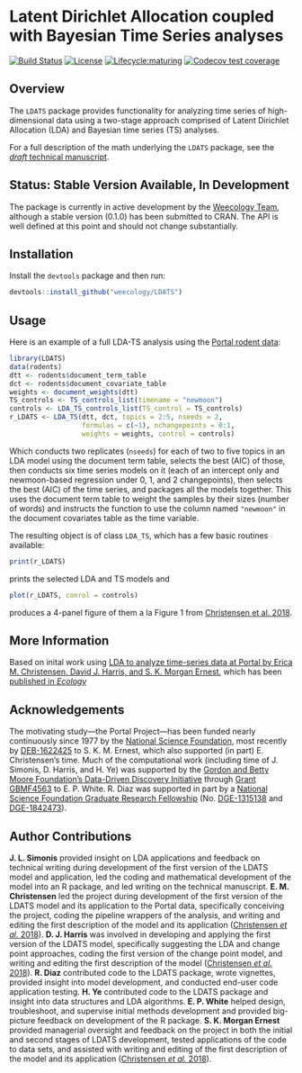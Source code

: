 # Latent Dirichlet Allocation coupled with Bayesian Time Series analyses

[![Build Status](https://travis-ci.org/weecology/LDATS.svg?branch=master)](https://travis-ci.org/weecology/LDATS)
[![License](https://img.shields.io/badge/license-MIT-blue.svg)](https://raw.githubusercontent.com/weecology/LDATS/master/LICENSE)
[![Lifecycle:maturing](https://img.shields.io/badge/lifecycle-maturing-blue.svg)](https://www.tidyverse.org/lifecycle/#maturing)
[![Codecov test coverage](https://img.shields.io/codecov/c/github/weecology/LDATS/master.svg)](https://codecov.io/github/weecology/LDATS/branch/master)

## Overview

The `LDATS` package provides functionality for analyzing time series of 
high-dimensional data using a two-stage approach comprised of Latent 
Dirichlet Allocation (LDA) and Bayesian time series (TS) analyses.

For a full description of the math underlying the `LDATS` package, see the
[*draft* technical manuscript](https://github.com/weecology/LDATS/blob/master/manuscript/simonis_et_al.pdf).

## Status: Stable Version Available, In Development

The package is currently in active development by the 
[Weecology Team](https://www.weecology.org), although a stable version (0.1.0)
has been submitted to CRAN. The API is well defined at this point and should 
not change substantially.

## Installation

Install the `devtools` package and then run:

```r
devtools::install_github("weecology/LDATS")
```

## Usage

Here is an example of a full LDA-TS analysis using the 
[Portal rodent data](https://github.com/weecology/PortalData):

```r
library(LDATS)
data(rodents)
dtt <- rodents$document_term_table
dct <- rodents$document_covariate_table
weights <- document_weights(dtt)
TS_controls <- TS_controls_list(timename = "newmoon")
controls <- LDA_TS_controls_list(TS_control = TS_controls)
r_LDATS <- LDA_TS(dtt, dct, topics = 2:5, nseeds = 2, 
                  formulas = c(~1), nchangepoints = 0:1,
                  weights = weights, control = controls)
```
Which conducts two replicates (`nseeds`) for each of two to five topics in an
LDA model using the document term table, selects the best (AIC) of those, 
then conducts six time series models on it (each of an intercept only and
newmoon-based regression under 0, 1, and 2 changepoints), then selects the 
best (AIC) of the time series, and packages all the models together. This uses
the document term table to weight the samples by their sizes (number of words)
and instructs the function to use the column named `"newmoon"` in the
document covariates table as the time variable.

The resulting object is of class `LDA_TS`, which has a few basic routines 
available:

```r
print(r_LDATS)
```
prints the selected LDA and TS models and 
```r
plot(r_LDATS, conrol = controls)
```
produces a 4-panel figure of them a la Figure 1 from
[Christensen et al. 2018](https://doi.org/10.1002/ecy.2373).

## More Information 

Based on inital work using [LDA to analyze time-series data at Portal by Erica
M. Christensen, David J. Harris, and S. K. Morgan 
Ernest](https://github.com/emchristensen/Extreme-events-LDA), which has been
[published in *Ecology*](https://doi.org/10.1002/ecy.2373)

## Acknowledgements 

The motivating study—the Portal Project—has been funded nearly continuously 
since 1977 by the [National Science Foundation](http://nsf.gov/), 
most recently by 
[DEB-1622425](https://www.nsf.gov/awardsearch/showAward?AWD_ID=1622425) 
to S. K. M. Ernest, which also supported (in part) E. Christensen’s
time. Much of the computational work (including time of J. Simonis, D. Harris,
and H. Ye) was supported by the [Gordon and Betty Moore Foundation’s 
Data-Driven Discovery 
Initiative](http://www.moore.org/programs/science/data-driven-discovery) 
through [Grant GBMF4563](http://www.moore.org/grants/list/GBMF4563) to E. P. 
White. R. Diaz was supported in part by a [National Science 
Foundation Graduate Research Fellowship](https://www.nsfgrfp.org/) 
(No. [DGE-1315138](https://www.nsf.gov/awardsearch/showAward?AWD_ID=1315138) 
and [DGE-1842473](https://www.nsf.gov/awardsearch/showAward?AWD_ID=1842473)).

## Author Contributions

**J. L. Simonis** provided insight on LDA applications and feedback on 
technical writing during development of the first version of the LDATS model
and application, led the coding and mathematical development of the model into
an R package, and led writing on the technical manuscript. 
**E. M. Christensen** led the project during development of the first version
of the LDATS model and its application to the Portal data, specifically 
conceiving the project, coding the pipeline wrappers of the analysis, and 
writing and editing the first description of the model and its application 
([Christensen *et al.* 2018](https://doi.org/10.1002/ecy.2373)). **D. J.
Harris** was involved in developing and applying the first version of the 
LDATS model, specifically suggesting the LDA and change point approaches, 
coding the first version of the change point model, and writing and editing 
the first description of the model 
([Christensen *et al.* 2018](https://doi.org/10.1002/ecy.2373)). **R. Diaz**
contributed code to the LDATS package, wrote vignettes, provided insight into
model development, and conducted end-user code application testing. **H. Ye**
contributed code to the LDATS package and insight into data structures and
LDA algorithms. **E. P. White** helped design, troubleshoot, and supervise 
initial methods development and provided big-picture feedback on 
development of the R package. **S. K. Morgan Ernest** provided managerial
oversight and feedback on the project in both the initial and second stages
of LDATS development, tested applications of the code to data sets, and
assisted with writing and editing of the first description of the
model and its application 
([Christensen *et al.* 2018](https://doi.org/10.1002/ecy.2373)).

